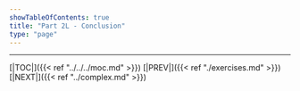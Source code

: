 ```yaml
---
showTableOfContents: true
title: "Part 2L - Conclusion"
type: "page"
---
```







---
[|TOC|]({{< ref "../../../moc.md" >}})
[|PREV|]({{< ref "./exercises.md" >}})
[|NEXT|]({{< ref "../complex.md" >}})

